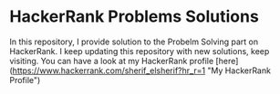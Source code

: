 # HackerRank Problems Solutions
In this repository, I provide solution to the Probelm Solving part on HackerRank.
I keep updating this repository with new solutions, keep visiting. 
You can have a look at my HackerRank profile [here] (https://www.hackerrank.com/sherif_elsherif?hr_r=1 "My HackerRank Profile") 
